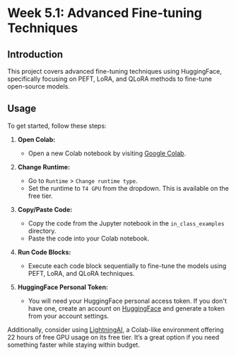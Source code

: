 # Week 5.1: Advanced Fine-tuning Techniques

## Introduction

This project covers advanced fine-tuning techniques using HuggingFace, specifically focusing on PEFT, LoRA, and QLoRA methods to fine-tune open-source models.

## Usage

To get started, follow these steps:

1. **Open Colab:**
   - Open a new Colab notebook by visiting [Google Colab](https://colab.research.google.com/).

2. **Change Runtime:**
   - Go to `Runtime` > `Change runtime type`.
   - Set the runtime to `T4 GPU` from the dropdown. This is available on the free tier.

3. **Copy/Paste Code:**
   - Copy the code from the Jupyter notebook in the `in_class_examples` directory.
   - Paste the code into your Colab notebook.

4. **Run Code Blocks:**
   - Execute each code block sequentially to fine-tune the models using PEFT, LoRA, and QLoRA techniques.

5. **HuggingFace Personal Token:**
   - You will need your HuggingFace personal access token. If you don't have one, create an account on [HuggingFace](https://huggingface.co/) and generate a token from your account settings.

Additionally, consider using [LightningAI](https://lightning.ai/), a Colab-like environment offering 22 hours of free GPU usage on its free tier. It’s a great option if you need something faster while staying within budget.